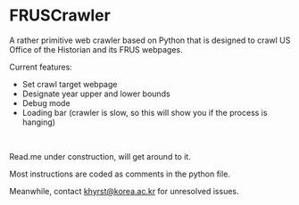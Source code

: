 # FRUSCrawler
A rather primitive web crawler based on Python that is designed to crawl US Office of the Historian and its FRUS webpages.

Current features:
- Set crawl target webpage
- Designate year upper and lower bounds
- Debug mode
- Loading bar (crawler is slow, so this will show you if the process is hanging)

&nbsp;

Read.me under construction, will get around to it.

Most instructions are coded as comments in the python file.

Meanwhile, contact khyrst@korea.ac.kr for unresolved issues.
